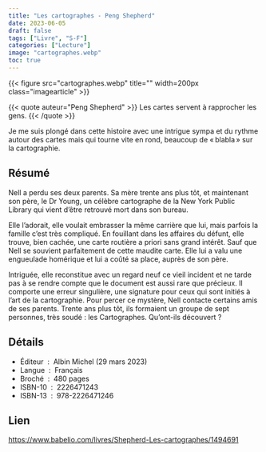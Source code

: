 ```yaml
---
title: "Les cartographes - Peng Shepherd"
date: 2023-06-05
draft: false
tags: ["Livre", "S-F"]
categories: ["Lecture"]
image: "cartographes.webp"
toc: true
---
```

{{< figure src="cartographes.webp" title="" width=200px class="imagearticle" >}}


{{< quote auteur="Peng Shepherd" >}}
Les cartes servent à rapprocher les gens.
{{< /quote >}}


Je me suis plongé dans cette histoire avec une intrigue sympa et du rythme autour des cartes mais qui tourne vite en rond, beaucoup de « blabla » sur la cartographie. 
 
## Résumé

Nell a perdu ses deux parents. Sa mère trente ans plus tôt, et maintenant son père, le Dr Young, un célèbre cartographe de la New York Public Library qui vient d’être retrouvé mort dans son bureau.

Elle l’adorait, elle voulait embrasser la même carrière que lui, mais parfois la famille c’est très compliqué. En fouillant dans les affaires du défunt, elle trouve, bien cachée, une carte routière a priori sans grand intérêt. Sauf que Nell se souvient parfaitement de cette maudite carte. Elle lui a valu une engueulade homérique et lui a coûté sa place, auprès de son père.

Intriguée, elle reconstitue avec un regard neuf ce vieil incident et ne tarde pas à se rendre compte que le document est aussi rare que précieux. Il comporte une erreur singulière, une signature pour ceux qui sont initiés à l’art de la cartographie. 
Pour percer ce mystère, Nell contacte certains amis de ses parents. Trente ans plus tôt, ils formaient un groupe de sept personnes, très soudé : les Cartographes.
Qu’ont-ils découvert ?

## Détails
- Éditeur ‏ : ‎ Albin Michel (29 mars 2023)
- Langue ‏ : ‎ Français
- Broché ‏ : ‎ 480 pages
- ISBN-10 ‏ : ‎ 2226471243
- ISBN-13 ‏ : ‎ 978-2226471246

## Lien

https://www.babelio.com/livres/Shepherd-Les-cartographes/1494691
  


